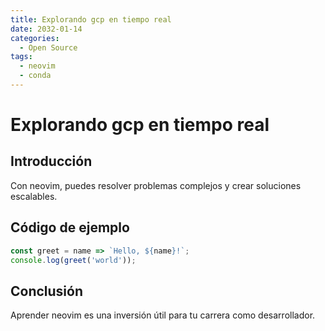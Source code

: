 ```yaml
---
title: Explorando gcp en tiempo real
date: 2032-01-14
categories:
  - Open Source
tags:
  - neovim
  - conda
---
```


# Explorando gcp en tiempo real

## Introducción

Con neovim, puedes resolver problemas complejos y crear soluciones escalables.

## Código de ejemplo

```javascript
const greet = name => `Hello, ${name}!`;
console.log(greet('world'));
```

## Conclusión

Aprender neovim es una inversión útil para tu carrera como desarrollador.